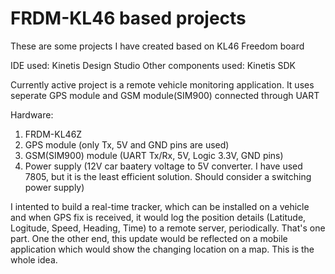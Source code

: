 FRDM-KL46 based projects
========================

These are some projects I have created based on KL46 Freedom board

IDE used: Kinetis Design Studio
Other components used: Kinetis SDK

Currently active project is a remote vehicle monitoring application. It uses seperate GPS module and GSM module(SIM900) connected through UART

Hardware:
1. FRDM-KL46Z
2. GPS module (only Tx, 5V and GND pins are used)
3. GSM(SIM900) module (UART Tx/Rx, 5V, Logic 3.3V, GND pins)
4. Power supply (12V car baatery voltage to 5V converter. I have used 7805, but it is the least efficient solution. Should consider a switching power supply)

I intented to build a real-time tracker, which can be installed on a vehicle and when GPS fix is received, it would log the position details (Latitude, Logitude,
Speed, Heading, Time) to a remote server, periodically. That's one part. One the other end, this update would be reflected on a mobile application which would show the changing location on a map. This is the whole idea.


